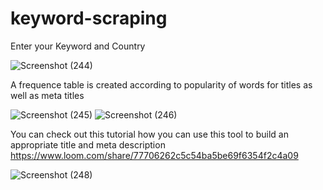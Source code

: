 # keyword-scraping

Enter your Keyword and Country 


![Screenshot (244)](https://user-images.githubusercontent.com/48671234/83961664-fd90ed00-a8b2-11ea-91e3-395a4d11b55f.png)

A frequence table is created according to popularity of words for titles as well as meta titles


![Screenshot (245)](https://user-images.githubusercontent.com/48671234/83961688-3af57a80-a8b3-11ea-9f68-a9b8d432a714.png)
![Screenshot (246)](https://user-images.githubusercontent.com/48671234/83961732-91fb4f80-a8b3-11ea-9916-d1e84856cf36.png)

 
 You can check out this tutorial how you can use this tool to build an appropriate title and meta description 
 https://www.loom.com/share/77706262c5c54ba5be69f6354f2c4a09
 
 
 ![Screenshot (248)](https://user-images.githubusercontent.com/48671234/83961789-46957100-a8b4-11ea-8e2b-db1d094e9430.png)
 
 
 
 
